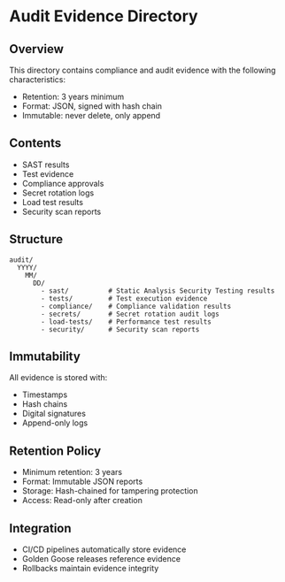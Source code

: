 # Audit Evidence Directory

## Overview
This directory contains compliance and audit evidence with the following characteristics:

- Retention: 3 years minimum
- Format: JSON, signed with hash chain
- Immutable: never delete, only append

## Contents
- SAST results
- Test evidence
- Compliance approvals
- Secret rotation logs
- Load test results
- Security scan reports

## Structure
```
audit/
  YYYY/
    MM/
      DD/
        - sast/          # Static Analysis Security Testing results
        - tests/         # Test execution evidence
        - compliance/    # Compliance validation results
        - secrets/       # Secret rotation audit logs
        - load-tests/    # Performance test results
        - security/      # Security scan reports
```

## Immutability
All evidence is stored with:
- Timestamps
- Hash chains
- Digital signatures
- Append-only logs

## Retention Policy
- Minimum retention: 3 years
- Format: Immutable JSON reports
- Storage: Hash-chained for tampering protection
- Access: Read-only after creation

## Integration
- CI/CD pipelines automatically store evidence
- Golden Goose releases reference evidence
- Rollbacks maintain evidence integrity